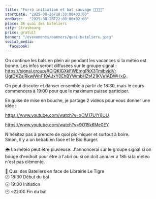```yaml
---
title: "Forró initiation et bal sauvage 💃🇧🇷🕺"
startDate: "2025-08-26T18:30:00+02:00"
endDate:   "2025-08-26T22:00:00+02:00"
place: 36 quai des bateliers
city: Strasbourg
price: gratuit
banner: "/evenements/banners/quai-bateliers.jpeg"
social_media:
  facebook: 
---
```


On continue les bals en plein air pendant les vacances si la météo est bonne. Les infos seront diffusées sur le groupe signal : https://signal.group/#CjQKIGXkFWEmgPkX3TmibvjdV-UgtDXZajRkwjWnF19AJxY0EhBYWmbHZt421KVe1ADWHxG_

On peut discuter et danser ensemble à partir de 18:30, mais le cours commencera à 19:00 pour que le maximum puisse participer.

En guise de mise en bouche, je partage 2 vidéos pour vous donner une idée :

https://www.youtube.com/watch?v=xCM17UIY6UU

https://www.youtube.com/watch?v=9O15k6Me0EY

N'hésitez pas à prendre de quoi pic-niquer et surtout à boire.  
Sinon, il y a un kebab en face et le Bio Burger.  

🌦️ La météo peut être pluvieuse. J'annoncerai sur le groupe signal si on bouge d'endroit pour être à l'abri ou si on doit annuler à 18h si la météo n'est pas clémente.

📌 Quai des Bateliers en face de Librairie Le Tigre  
🕖 18:30 Début du bal  
🕢 19:00 Initiation  
🕙 ~22:00 Fin du bal